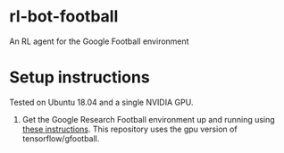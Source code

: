 # rl-bot-football
An RL agent for the Google Football environment

# Setup instructions
Tested on Ubuntu 18.04 and a single NVIDIA GPU.
1. Get the Google Research Football environment up and running using [these instructions](https://github.com/google-research/football#installation). This repository uses the gpu version of tensorflow/gfootball.
